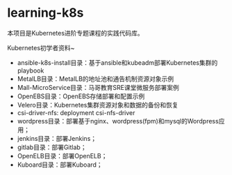 # learning-k8s
本项目是Kubernetes进阶专题课程的实践代码库。

Kubernetes初学者资料~

- ansible-k8s-install目录：基于ansible和kubeadm部署Kubernetes集群的playbook
- MetalLB目录：MetalLB的地址池和通告机制资源对象示例
- Mall-MicroService目录：马哥教育SRE课堂微服务部署案例
- OpenEBS目录：OpenEBS存储部署和配置示例
- Velero目录：Kubernetes集群资源对象和数据的备份和恢复
- csi-driver-nfs: deployment csi-nfs-driver
- wordpress目录：部署基于nginx、wordpress(fpm)和mysql的Wordpress应用；
- jenkins目录：部署Jenkins；
- gitlab目录：部署Gitlab；
- OpenELB目录：部署OpenELB；
- Kuboard目录：部署Kuboard；
  

